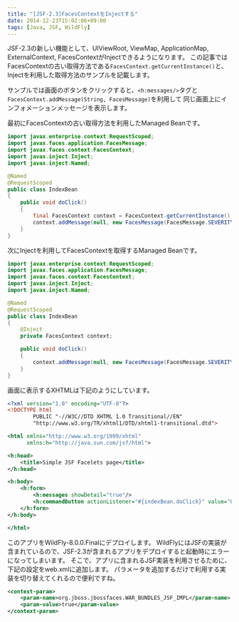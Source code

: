 ```yaml
---
title: "[JSF-2.3]FacesContextをInjectする"
date: 2014-12-23T15:02:06+09:00
tags: [Java, JSF, WildFly] 
---
```

JSF-2.3の新しい機能として、UIViewRoot, ViewMap, ApplicationMap, ExternalContext, FacesContextがInjectできるようになります。
この記事ではFacesContextの古い取得方法である`FacesContext.getCurrentInstance()`と、
Injectを利用した取得方法のサンプルを記載します。

<!-- MORE -->

サンプルでは画面のボタンをクリックすると、`<h:messages/>`タグと`FacesContext.addMessage(String, FacesMessage)`を利用して
同じ画面上にインフォメーションメッセージを表示します。

最初にFacesContextの古い取得方法を利用したManaged Beanです。

``` java
import javax.enterprise.context.RequestScoped;
import javax.faces.application.FacesMessage;
import javax.faces.context.FacesContext;
import javax.inject.Inject;
import javax.inject.Named;

@Named
@RequestScoped
public class IndexBean
{
    public void doClick()
    {
        final FacesContext context = FacesContext.getCurrentInstance();
        context.addMessage(null, new FacesMessage(FacesMessage.SEVERITY_INFO, "summary", "detail"));
    }
}
```

次にInjectを利用してFacesContextを取得するManaged Beanです。

``` java
import javax.enterprise.context.RequestScoped;
import javax.faces.application.FacesMessage;
import javax.faces.context.FacesContext;
import javax.inject.Inject;
import javax.inject.Named;

@Named
@RequestScoped
public class IndexBean
{
    @Inject
    private FacesContext context;

    public void doClick()
    {
        context.addMessage(null, new FacesMessage(FacesMessage.SEVERITY_INFO, "summary", "detail"));
    }
}
```

画面に表示するXHTMLは下記のようにしています。

``` xml
<?xml version="1.0" encoding="UTF-8"?>
<!DOCTYPE html
        PUBLIC "-//W3C//DTD XHTML 1.0 Transitional//EN"
        "http://www.w3.org/TR/xhtml1/DTD/xhtml1-transitional.dtd">

<html xmlns="http://www.w3.org/1999/xhtml"
      xmlns:h="http://java.sun.com/jsf/html">

<h:head>
    <title>Simple JSF Facelets page</title>
</h:head>

<h:body>
    <h:form>
        <h:messages showDetail="true"/>
        <h:commandButton actionListener="#{indexBean.doClick}" value="OK"/>
    </h:form>
</h:body>

</html>
```

このアプリをWildFly-8.0.0.Finalにデプロイします。
WildFlyにはJSFの実装が含まれているので、JSF-2.3が含まれるアプリをデプロイすると起動時にエラーになってしまいます。
そこで、アプリに含まれるJSF実装を利用させるために、下記の設定をweb.xmlに追加します。
パラメータを追加するだけで利用する実装を切り替えてくれるので便利ですね。

``` xml
<context-param>
    <param-name>org.jboss.jbossfaces.WAR_BUNDLES_JSF_IMPL</param-name>
    <param-value>true</param-value>
</context-param>
```


